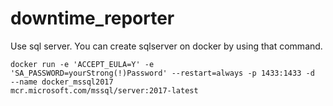# downtime_reporter
Use sql server. You can create sqlserver on docker by using that command.

<code>docker run -e 'ACCEPT_EULA=Y' -e 'SA_PASSWORD=yourStrong(!)Password' --restart=always -p 1433:1433 -d --name docker_mssql2017 mcr.microsoft.com/mssql/server:2017-latest</code>
